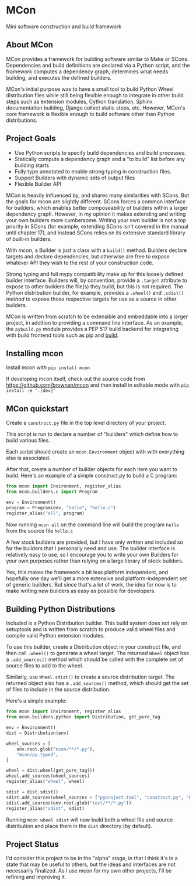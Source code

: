 # MCon

Mini software construction and build framework

## About MCon

MCon provides a framework for building software similar to Make or SCons. Dependencies and build
definitions are declared via a Python script, and the framework computes a dependency graph,
determines what needs building, and executes the defined builders.

MCon's initial purpose was to have a small tool to build Python Wheel distribution files while
still being flexible enough to integrate in other build steps such as extension modules, Cython
translation, Sphinx documentation building, Django collect static steps, etc. However, MCon's
core framework is flexible enough to build software other than Python distributions.

## Project Goals

* Use Python scripts to specify build dependencies and build processes.
* Statically compute a dependency graph and a "to build" list before any building starts
* Fully type annotated to enable strong typing in construction files.
* Support Builders with dynamic sets of output files
* Flexible Builder API

MCon is heavily influenced by, and shares many similarities with SCons. But the goals for mcon
are slightly different. SCons forces a common interface for builders, which enables
better composeability of builders within a larger dependency graph. However, in my opinion it
makes extending and writing your own builders more cumbersome. Writing your own builder is not
a top priority in SCons (for example, extending SCons isn't covered in the manual until chapter
17), and instead SCons relies on its extensive standard library of built-in builders.

With mcon, a Builder is just a class with a ``build()`` method. Builders declare targets and
declare dependencies, but otherwise are free to expose whatever API they wish to the rest of
your construction code.

Strong typing and full mypy compatibility make up for this loosely defined builder interface.
Builders will, by convention, provide a ``.target`` attribute to expose to other builders the
file(s) they build, but this is not required. The Python distribution builder, for example,
provides a ``.wheel()`` and ``.sdist()`` *method* to expose those respective targets for use as
a source in other builders.

MCon is written from scratch to be extensible and embeddable into a larger project, in addition
to providing a command line interface. As an example, the ``pybuild.py`` module provides a
PEP 517 build backend for integrating with build frontend tools such as pip and
[build](https://pypa-build.readthedocs.io/en/stable/index.html).

## Installing mcon

Install mcon with ``pip install mcon``

If developing mcon itself, check out the source code from https://github.com/brownan/mcon and then
install in editable mode with ``pip install -e '.[dev]'``

## MCon quickstart

Create a ``construct.py`` file in the top level directory of your project.

This script is run to declare a number of "builders" which define how to build various files.

Each script should create an ``mcon.Environment`` object with with everything else is associated.

After that, create a number of builder objects for each item you want to build. Here's an example
of a simple construct.py to build a C program:

```python
from mcon import Environment, register_alias
from mcon.builders.c import Program

env = Environment()
program = Program(env, "hello", "hello.c")
register_alias("all", program)
```

Now running ``mcon all`` on the command line will build the program ``hello`` from the source
file ``hello.c``

A few stock builders are provided, but I have only written and included so far the builders that
I personally need and use. The builder interface is relatively easy to use, so I encourage
you to write your own Builders for your own purposes rather than relying on a large library of
stock builders.

Yes, this makes the framework a bit less platform independent, and hopefully one day we'll get
a more extensive and platform-independent set of generic builders. But since that's a lot of work,
the idea for now is to make writing new builders as easy as possible for developers.

## Building Python Distributions

Included is a Python Distribution builder. This build system does not rely on setuptools and
is written from scratch to produce valid wheel files and compile valid Python extension modules.

To use this builder, create a Distribution object in your construct file, and then call
``.wheel()`` to generate a wheel target. The returned ``Wheel`` object has a ``.add_sources()``
method which should be called with the complete set of source files to add to the wheel.

Similarly, use ``Wheel.sdist()`` to create a source distribution target. The returned object also
has a ``.add_sources()`` method, which should get the set of files to include in the source
distribution.

Here's a simple example:
```python
from mcon import Environment, register_alias
from mcon.builders.python import Distribution, get_pure_tag

env = Environment()
dist = Distribution(env)

wheel_sources = [
    env.root.glob("mcon/**/*.py"),
    "mcon/py.typed",
]

wheel = dist.wheel(get_pure_tag())
wheel.add_sources(wheel_sources)
register_alias("wheel", wheel)

sdist = dist.sdist()
sdist.add_sources(wheel_sources + ["pyproject.toml", "construct.py", "README.md"])
sdist.add_sources(env.root.glob("test/**/*.py"))
register_alias("sdist", sdist)
```

Running ``mcon wheel sdist`` will now build both a wheel file and source distribution and place
them in the `dist` directory (by default).

## Project Status

I'd consider this project to be in the "alpha" stage, in that I think it's in a state that may
be useful to others, but the ideas and interfaces are not necessarily finalized. As I use mcon
for my own other projects, I'll be refining and improving it.
